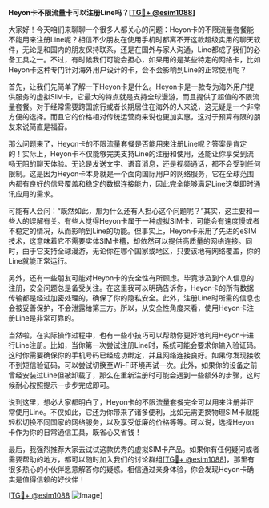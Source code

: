 **Heyon卡不限流量卡可以注册Line吗？[[TG💪+ @esim1088](https://t.me/s/esim1088)]**

大家好！今天咱们来聊聊一个很多人都关心的问题：Heyon卡的不限流量套餐能不能用来注册Line呢？相信不少朋友在使用手机时都离不开这款超级实用的聊天软件，无论是和国内的朋友保持联系，还是在国外与家人沟通，Line都成了我们的必备工具之一。不过，有时候我们可能会担心，如果用的是某些特定的网络卡，比如Heyon卡这种专门针对海外用户设计的卡，会不会影响到Line的正常使用呢？

首先，让我们先简单了解一下Heyon卡是什么。Heyon卡是一款专为海外用户提供服务的虚拟SIM卡，它最大的特点就是支持全球漫游，而且提供了超值的不限流量套餐。对于经常需要跨国旅行或者长期居住在海外的人来说，这无疑是一个非常方便的选择。而且它的价格相对传统运营商来说也更加实惠，这对于预算有限的朋友来说简直是福音。

那么问题来了，Heyon卡的不限流量套餐是否能用来注册Line呢？答案是肯定的！实际上，Heyon卡不仅能够完美支持Line的注册和使用，还能让你享受到流畅无阻的聊天体验。无论是发送文字、语音消息，还是视频通话，都不会受到任何限制。这是因为Heyon卡本身就是一个面向国际用户的网络服务，它在全球范围内都有良好的信号覆盖和稳定的数据连接能力，因此完全能够满足Line这类即时通讯应用的需求。

可能有人会问：“既然如此，那为什么还有人担心这个问题呢？”其实，这主要和一些人的误解有关。有些人觉得Heyon卡属于一种虚拟SIM卡，可能会有速度慢或者不稳定的情况，从而影响到Line的功能。但事实上，Heyon卡采用了先进的eSIM技术，这意味着它不需要实体SIM卡槽，却依然可以提供高质量的网络连接。同时，由于它支持全球漫游，无论你在哪个国家或地区，只要该地有网络覆盖，你的Line就能正常运行。

另外，还有一些朋友可能对Heyon卡的安全性有所顾虑。毕竟涉及到个人信息的注册，安全问题总是备受关注。在这里我可以明确告诉你，Heyon卡的所有数据传输都是经过加密处理的，确保了你的隐私安全。此外，注册Line时所需的信息也会被妥善保护，不会泄露给第三方。所以，从安全性角度来看，使用Heyon卡注册Line是非常可靠的。

当然啦，在实际操作过程中，也有一些小技巧可以帮助你更好地利用Heyon卡进行Line注册。比如，当你第一次尝试注册Line时，系统可能会要求你输入验证码。这时你需要确保你的手机号码已经成功绑定，并且网络连接良好。如果你发现接收不到短信验证码，可以尝试切换至Wi-Fi环境再试一次。此外，如果你的设备之前曾经安装过Line但被卸载了，那么在重新注册时可能会遇到一些额外的步骤，这时候耐心按照提示一步步完成即可。

说到这里，想必大家都明白了，Heyon卡的不限流量套餐完全可以用来注册并正常使用Line。不仅如此，它还为你带来了诸多便利，比如无需更换物理SIM卡就能轻松切换不同国家的网络服务，以及享受低廉的价格等等。可以说，选择Heyon卡作为你的日常通信工具，既省心又省钱！

最后，我强烈推荐大家去试试这款优秀的虚拟SIM卡产品。如果你有任何疑问或者需要帮助的地方，都可以随时加入我们的讨论群组[[TG💪+ @esim1088](https://t.me/s/esim1088)]，那里有很多热心的小伙伴愿意解答你的疑惑。相信通过亲身体验，你会发现Heyon卡确实是值得信赖的好伙伴！

[[TG💪+ @esim1088](https://t.me/s/esim1088) ![Image](https://i.postimg.cc/4NQfJmqS/Snipaste-2025-05-13-00-14-12.png)]